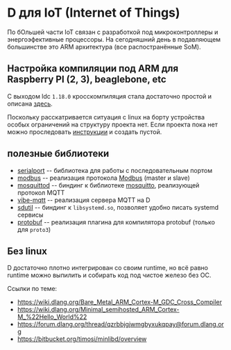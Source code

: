 # D для IoT (Internet of Things)

По бОльшей части IoT связан с разработкой под микроконтроллеры и энергоэфективные процессоры.
На сегодняшний день в подавляющем большинстве это ARM архитектура (все распостранённые SoM).

## Настройка компиляции под ARM для Raspberry PI (2, 3), beaglebone, etc

С выходом ldc `1.18.0` кросскомпиляция стала достаточно простой и описана [здесь](../crosscompile/).

Поскольку расскатривается ситуация с linux на борту устройства особых ограничений на структуру проекта нет.
Если проекта пока нет можно проследовать [инструкции](/manuals/begin.md#Первые-шаги) и создать пустой.

## полезные библиотеки

* [serialport](https://github.com/deviator/serialport) -- библиотека для работы с последовательным портом
* [modbus](https://github.com/deviator/modbus) -- реализация протокола [Modbus](https://ru.wikipedia.org/wiki/Modbus) (master и slave)
* [mosquittod](https://github.com/deviator/mosquittod) -- биндинг к библиотеке [mosquitto](https://mosquitto.org/), реализующей протокол MQTT
* [vibe-mqtt](https://github.com/tchaloupka/vibe-mqtt) -- реализация сервера MQTT на D
* [sdutil](https://github.com/deviator/sdutil) -- биндинг к `libsystemd.so`, позволяет удобно писать systemd сервисы
* [protobuf](https://github.com/dcarp/protobuf-d) -- реализация плагина для компилятора protobuf (только для `proto3`)

## Без linux

D достаточно плотно интегрирован со своим runtime, но всё равно runtime можно выпилить и собирать код
под чистое железо без ОС.

Ссылки по теме:

* https://wiki.dlang.org/Bare_Metal_ARM_Cortex-M_GDC_Cross_Compiler
* https://wiki.dlang.org/Minimal_semihosted_ARM_Cortex-M_%22Hello_World%22
* https://forum.dlang.org/thread/qzrbbjgjwmgbyxukqpay@forum.dlang.org
* https://bitbucket.org/timosi/minlibd/overview

